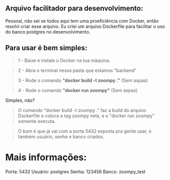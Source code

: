 ## Arquivo facilitador para desenvolvimento:

Pessoal, não sei se todos aqui tem uma proeficiência com Docker, então resolvi criar esse arquivo.
Eu criei um arquivo Dockerfile para facilitar o uso do banco postgres no desenvolvimento.

## Para usar é bem simples:

> 1 - Baixe e instale o Docker na tua máquina.

> 2 - Abra o terminal nessa pasta que estamos "backend"

> 3 - Rode o comando **"docker build -t zoompy ."** (Sem aspas)

> 4 - Rode o comando **"docker run zoompy"** (Sem aspas)

Simples, não?

> O comando "docker build -t zoompy ." faz a build do arquivo Dockerfile e coloca a tag zoompy nela, e o "docker run zoompy" somente executa.

> O bom é que já vai com a porta 5432 exposta pra gente usar, e também usuário, senha e banco criados.

# Mais informações:

Porta: 5432
Usuário: postgres
Senha: 123456
Banco: zoompy_test
